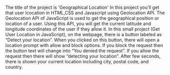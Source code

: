The title of the project is 'Geographical Location'
In this project you'll get that user lcocation in HTML,CSS and Javascript using Geolocation API.
The Geolocation API of JavaScript is used to get the geographical position or location of a user.  Using this API, you will get the current latitude and longitude coordinates of the user if they allow it.
In this small project (Get User Location in JavaScript), on the webpage, there is a button labeled as “Detect your location”.
When you clicked on this button, there will open a location prompt with allow and block options. If you block the request then the button text will change into “You denied the request”.
If you allow the request then there will show “detecting your location”. After few seconds, there is shown your current location including city, postal code, and country.
